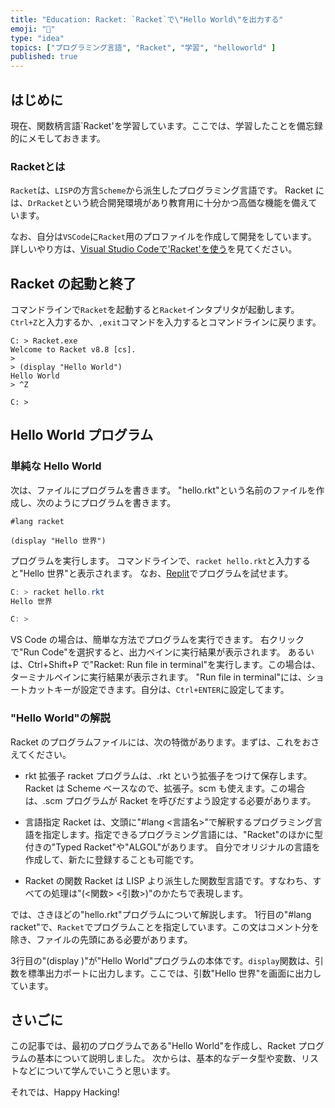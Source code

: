```yaml
---
title: "Education: Racket: `Racket`で\"Hello World\"を出力する"
emoji: "🎾"
type: "idea"
topics: ["プログラミング言語", "Racket", "学習", "helloworld" ]
published: true
---
```


## はじめに

現在、関数柄言語`Racket'を学習しています。ここでは、学習したことを備忘録的にメモしておきます。

### Racketとは

`Racket`は、`LISP`の方言`Scheme`から派生したプログラミング言語です。
Racket には、`DrRacket`という統合開発環境があり教育用に十分かつ高価な機能を備えています。

なお、自分は`VSCode`に`Racket`用のプロファイルを作成して開発をしています。
詳しいやり方は、[Visual Studio Codeで'Racket'を使う](edu-racket-vscode-profile)を見てください。

## Racket の起動と終了

コマンドラインで`Racket`を起動すると`Racket`インタプリタが起動します。`Ctrl+Z`と入力するか、`,exit`コマンドを入力するとコマンドラインに戻ります。

``` Racket
C: > Racket.exe
Welcome to Racket v8.8 [cs].
>
> (display "Hello World")
Hello World
> ^Z

C: >
```

## Hello World プログラム

### 単純な Hello World

次は、ファイルにプログラムを書きます。
"hello.rkt"という名前のファイルを作成し、次のようにプログラムを書きます。

``` Racket: hello.rkt
#lang racket

(display "Hello 世界")

```

プログラムを実行します。
コマンドラインで、`racket hello.rkt`と入力すると"Hello 世界"と表示されます。
なお、[Replit](https://replit.com/@atsushifx/helloworld?embed=true)でプログラムを試せます。

``` Powershell
C: > racket hello.rkt
Hello 世界

C: >
```

VS Code の場合は、簡単な方法でプログラムを実行できます。
右クリックで"Run Code"を選択すると、出力ペインに実行結果が表示されます。
あるいは、Ctrl+Shift+P で"Racket: Run file in terminal"を実行します。この場合は、ターミナルペインに実行結果が表示されます。
"Run file in terminal"には、ショートカットキーが設定できます。自分は、`Ctrl+ENTER`に設定してます。

### "Hello World"の解説

Racket のプログラムファイルには、次の特徴があります。まずは、これをおさえてください。

- rkt 拡張子
  racket プログラムは、.rkt という拡張子をつけて保存します。Racket は Scheme ベースなので、拡張子。scm も使えます。この場合は、.scm プログラムが Racket を呼びだすよう設定する必要があります。

- 言語指定
  Racket は、文頭に"#lang <言語名>"で解釈するプログラミング言語を指定します。指定できるプログラミング言語には、"Racket"のほかに型付きの"Typed Racket"や"ALGOL"があります。
  自分でオリジナルの言語を作成して、新たに登録することも可能です。

- Racket の関数
  Racket は LISP より派生した関数型言語です。すなわち、すべての処理は"(<関数> <引数>)"のかたちで表現します。

では、さきほどの"hello.rkt"プログラムについて解説します。
1行目の"#lang racket"で、`Racket`でプログラムことを指定しています。この文はコメント分を除き、ファイルの先頭にある必要があります。

3行目の"(display )"が"Hello World"プログラムの本体です。`display`関数は、引数を標準出力ポートに出力します。ここでは、引数"Hello 世界"を画面に出力しています。

## さいごに

この記事では、最初のプログラムである"Hello World"を作成し、Racket プログラムの基本について説明しました。
次からは、基本的なデータ型や変数、リストなどについて学んでいこうと思います。

それでは、Happy Hacking!
